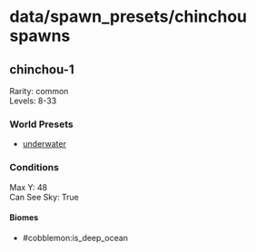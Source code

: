 # data/spawn_presets/chinchou spawns  
  
## chinchou-1  
Rarity: common  
Levels: 8-33  
  
### World Presets  
* [underwater](data/spawn_data/underwater.md)  
  
### Conditions  
Max Y: 48  
Can See Sky: True  
  
#### Biomes  
  * #cobblemon:is_deep_ocean
  

